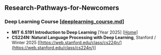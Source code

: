 
## Research-Pathways-for-Newcomers


### Deep Learning Course [[deeplearning_course.md](https://github.com/Event-AHU/Research-Pathways-for-Newcomers/blob/main/deeplearning_course.md)]
* **MIT 6.S191 Introduction to Deep Learning** [Year 2025] [[Home](https://introtodeeplearning.com/)] 
* **CS224N: Natural Language Processing with Deep Learning**, Stanford / Winter 2025 [[https://web.stanford.edu/class/cs224n/](https://web.stanford.edu/class/cs224n/)]
